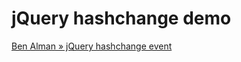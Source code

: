 # jQuery hashchange demo

[Ben Alman » jQuery hashchange event](http://benalman.com/projects/jquery-hashchange-plugin/)


